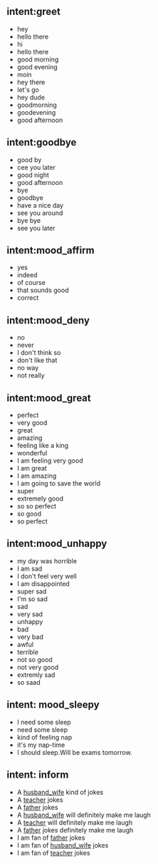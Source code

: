 ## intent:greet
- hey
- hello there
- hi
- hello there
- good morning
- good evening
- moin
- hey there
- let's go
- hey dude
- goodmorning
- goodevening
- good afternoon

## intent:goodbye
- good by
- cee you later
- good night
- good afternoon
- bye
- goodbye
- have a nice day
- see you around
- bye bye
- see you later

## intent:mood_affirm
- yes
- indeed
- of course
- that sounds good
- correct

## intent:mood_deny
- no
- never
- I don't think so
- don't like that
- no way
- not really

## intent:mood_great
- perfect
- very good
- great
- amazing
- feeling like a king
- wonderful
- I am feeling very good
- I am great
- I am amazing
- I am going to save the world
- super
- extremely good
- so so perfect
- so good
- so perfect

## intent:mood_unhappy
- my day was horrible
- I am sad
- I don't feel very well
- I am disappointed
- super sad
- I'm so sad
- sad
- very sad
- unhappy
- bad
- very bad
- awful
- terrible
- not so good
- not very good
- extremly sad
- so saad

## intent: mood_sleepy
- I need some sleep
- need some sleep
- kind of feeling nap
- it's my nap-time
- I should sleep.Will be exams tomorrow.

## intent: inform
- A [husband_wife](jokes:husband_wife) kind of jokes
- A [teacher](jokes:teacher) jokes
- A [father](jokes:father) jokes
- A [husband_wife](jokes:husband_wife) will definitely make me laugh
- A [teacher](jokes:teacher) will definitely make me laugh 
- A [father](jokes:father) jokes definitely make me laugh
- I am fan of [father](jokes:father) jokes
- I am fan of [husband_wife](jokes:husband_wife) jokes
- I am fan of [teacher](jokes:teacher) jokes
